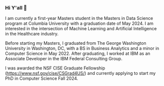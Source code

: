 ### Hi Y'all 👋

I am currently a first-year Masters student in the Masters in Data Science program at Columbia University with a graduation date of May 2024. I am interested in the intersection of Machine Learning and Artificial Intelligence in the Healthcare industry.

Before starting my Masters, I graduated from The George Washington University in Washington, DC, with a BS in Business Analytics and a minor in Computer Science in May 2022. After graduating, I worked at IBM as an Associate Developer in the IBM Federal Consulting Group. 

I was awarded the NSF CISE Graduate Fellowship (https://www.nsf.gov/cise/CSGrad4US/) and currently applying to start my PhD in Computer Science Fall 2024.

<!--
**akakadiaris/akakadiaris** is a ✨ _special_ ✨ repository because its `README.md` (this file) appears on your GitHub profile.

Here are some ideas to get you started:

- 🔭 I’m currently working on ...
- 🌱 I’m currently learning ...
- 👯 I’m looking to collaborate on ...
- 🤔 I’m looking for help with ...
- 💬 Ask me about ...
- 📫 How to reach me: ...
- 😄 Pronouns: ...
- ⚡ Fun fact: ...
-->
